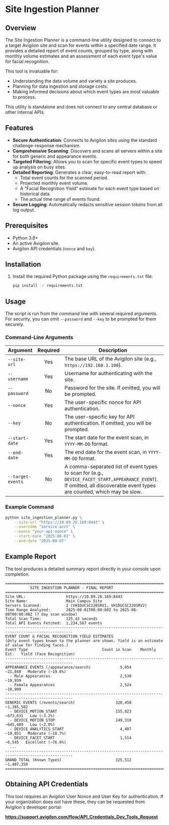 # Site Ingestion Planner

## Overview

The Site Ingestion Planner is a command-line utility designed to connect to a target Avigilon site and scan for events within a specified date range. It provides a detailed report of event counts, grouped by type, along with monthly volume estimates and an assessment of each event type's value for facial recognition.

This tool is invaluable for:
-   Understanding the data volume and variety a site produces.
-   Planning for data ingestion and storage costs.
-   Making informed decisions about which event types are most valuable to process.

This utility is standalone and does not connect to any central database or other internal APIs.

## Features

-   **Secure Authentication**: Connects to Avigilon sites using the standard challenge-response mechanism.
-   **Comprehensive Scanning**: Discovers and scans all servers within a site for both generic and appearance events.
-   **Targeted Filtering**: Allows you to scan for specific event types to speed up analysis on busy sites.
-   **Detailed Reporting**: Generates a clear, easy-to-read report with:
    -   Total event counts for the scanned period.
    -   Projected monthly event volume.
    -   A "Facial Recognition Yield" estimate for each event type based on historical data.
    -   The actual time range of events found.
-   **Secure Logging**: Automatically redacts sensitive session tokens from all log output.

## Prerequisites

-   Python 3.8+
-   An active Avigilon site.
-   Avigilon API credentials (`nonce` and `key`).

## Installation

1.  Install the required Python package using the `requirements.txt` file:

    ```bash
    pip install -r requirements.txt
    ```

## Usage

The script is run from the command line with several required arguments. For security, you can omit `--password` and `--key` to be prompted for them securely.

### Command-Line Arguments

| Argument          | Required | Description                                                                                                                                                             |
| ----------------- | :------: | ----------------------------------------------------------------------------------------------------------------------------------------------------------------------- |
| `--site-url`      |   Yes    | The base URL of the Avigilon site (e.g., `https://192.168.1.100`).                                                                                                        |
| `--username`      |   Yes    | Username for authenticating with the site.                                                                                                                              |
| `--password`      |    No    | Password for the site. If omitted, you will be prompted.                                                                                                                |
| `--nonce`         |   Yes    | The user-specific nonce for API authentication.                                                                                                                         |
| `--key`           |    No    | The user-specific key for API authentication. If omitted, you will be prompted.                                                                                         |
| `--start-date`    |   Yes    | The start date for the event scan, in `YYYY-MM-DD` format.                                                                                                              |
| `--end-date`      |   Yes    | The end date for the event scan, in `YYYY-MM-DD` format.                                                                                                                |
| `--target-events` |    No    | A comma-separated list of event types to scan for (e.g., `DEVICE_FACET_START,APPEARANCE_EVENT`). If omitted, all discoverable event types are counted, which may be slow. |

### Example Command

```bash
python site_ingestion_planner.py \
    --site-url "https://10.89.26.169:8443" \
    --username "service-acct" \
    --nonce "your-api-nonce" \
    --start-date "2025-08-01" \
    --end-date "2025-08-07"
```

## Example Report

The tool produces a detailed summary report directly in your console upon completion.

```
====================================================================================================
           SITE INGESTION PLANNER - FINAL REPORT
====================================================================================================
Site URL:                  https://10.89.26.169:8443
Site Name:                 Main Campus Site
Servers Scanned:           2 (VH1DUCSC220SRV1, VH1DUCSC220SRV2)
Time Range Analyzed:       2025-08-01T00:00:00Z to 2025-08-08T00:00:00Z (7 day scan window)
Total Scan Time:           125.43 seconds
Total API Events Fetched:  1,234,567 events
----------------------------------------------------------------------------------------------------
EVENT COUNT & FACIAL RECOGNITION YIELD ESTIMATES
(Only event types known to the planner are shown. Yield is an estimate of value for finding faces.)
Event Type                                 Count in Scan    Monthly Est.   Yield (Face Recognition)
----------------------------------------------------------------------------------------------------
APPEARANCE EVENTS (/appearance/search)             5,054         ~21,848   Moderate (~19.6%)
  - Male Appearances                               2,530         ~10,939
  - Female Appearances                             2,524         ~10,909
----------------------------------------------------------------------------------------------------
GENERIC EVENTS (/events/search)                  320,458       ~1,385,502
  - DEVICE_MOTION_START                          155,823        ~673,631   Low (~3.2%)
  - DEVICE_MOTION_STOP                           149,310        ~645,489   Low (~2.8%)
  - DEVICE_ANALYTICS_START                         4,407         ~19,051   Moderate (~18.7%)
  - DEVICE_FACET_START                             1,514          ~6,545   Excellent (~76.0%)
  ...
----------------------------------------------------------------------------------------------------
GRAND TOTAL (Known Types)                        325,512       ~1,407,350
====================================================================================================
```

## Obtaining API Credentials

This tool requires an Avigilon User Nonce and User Key for authentication. If your organization does not have these, they can be requested from Avigilon's developer portal:

**https://support.avigilon.com/flow/API_Credentials_Dev_Tools_Request**
